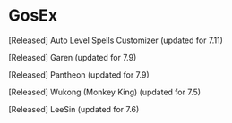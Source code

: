 # GosEx

[Released] Auto Level Spells Customizer (updated for 7.11)

[Released] Garen (updated for 7.9)

[Released] Pantheon (updated for 7.9)

[Released] Wukong (Monkey King) (updated for 7.5)

[Released] LeeSin (updated for 7.6)
